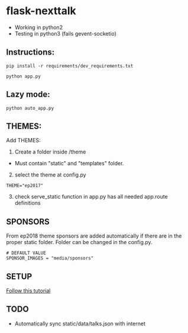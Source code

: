 # flask-nexttalk
- Working in python2
- Testing in python3 (fails gevent-socketio)

Instructions:
------
```
pip install -r requirements/dev_requirements.txt
```
```
python app.py
```

Lazy mode:
------

```
python auto_app.py
```

THEMES:
-------

Add THEMES:
1. Create a folder inside /theme
  - Must contain "static" and "templates" folder.
2. select the theme at config.py
```
THEME="ep2017"
```
3. check serve_static function in app.py has all needed app.route definitions

SPONSORS
------

From ep2018 theme sponsors are added automatically if there are in the proper static folder. Folder can be changed in the config.py.

```
# DEFAULT VALUE
SPONSOR_IMAGES = "media/sponsors"
```

SETUP
------
[Follow this tutorial](https://github.com/PythonSanSebastian/flask-nexttalk/blob/ep2016/SETUP.md)

TODO
------
- Automatically sync static/data/talks.json with internet
